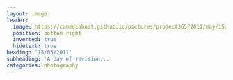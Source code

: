 ```yaml
---
layout: image
leader:
  image: https://camediahost.github.io/pictures/project365/2011/may/15/150511.jpg
  position: bottom right
  inverted: true
  hidetext: true
heading: '15/05/2011'
subheading: 'A day of revision...'
categories: photography
---
```

